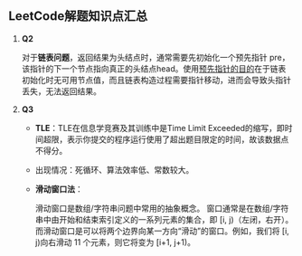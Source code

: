 ## LeetCode解题知识点汇总

1. **Q2**

   对于**链表问题**，返回结果为头结点时，通常需要先初始化一个预先指针 pre，该指针的下一个节点指向真正的头结点head。使用<u>预先指针的目的</u>在于链表初始化时无可用节点值，而且链表构造过程需要指针移动，进而会导致头指针丢失，无法返回结果。

   

2. **Q3**

   - **TLE**：TLE在信息学竞赛及其训练中是Time Limit Exceeded的缩写，即时间超限，表示你提交的程序运行使用了超出题目限定的时间，故该数据点不得分。

   - 出现情况：死循环、算法效率低、常数较大。

   - **滑动窗口法**：

     滑动窗口是数组/字符串问题中常用的抽象概念。 窗口通常是在数组/字符串中由开始和结束索引定义的一系列元素的集合，即 [i, j)（左闭，右开）。而滑动窗口是可以将两个边界向某一方向“滑动”的窗口。例如，我们将 [i, j)向右滑动 11 个元素，则它将变为 [i+1, j+1)。

     

   

### 